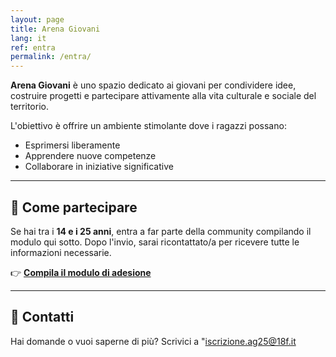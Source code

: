 ```yaml
---
layout: page
title: Arena Giovani
lang: it
ref: entra
permalink: /entra/
---
```

**Arena Giovani** è uno spazio dedicato ai giovani per condividere idee, costruire progetti e partecipare attivamente alla vita culturale e sociale del territorio.

L'obiettivo è offrire un ambiente stimolante dove i ragazzi possano:
- Esprimersi liberamente
- Apprendere nuove competenze
- Collaborare in iniziative significative

---

## 🎯 Come partecipare

Se hai tra i **14 e i 25 anni**, entra a far parte della community compilando il modulo qui sotto. Dopo l'invio, sarai ricontattato/a per ricevere tutte le informazioni necessarie.

👉 [**Compila il modulo di adesione**](https://docs.google.com/forms/d/e/1FAIpQLSc1V1ofnO1SEclFYtB4eowMTHLlbFg36EqEbnN53OzGBzWcYQ/viewform?usp=header)

---

## 📩 Contatti

Hai domande o vuoi saperne di più? Scrivici a "iscrizione.ag25@18f.it
